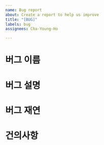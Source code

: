 ```yaml
---
name: Bug report
about: Create a report to help us improve
title: "[BUG]"
labels: bug
assignees: Cha-Young-Ho

---
```


# 버그 이름

# 버그 설명

# 버그 재연

# 건의사항
